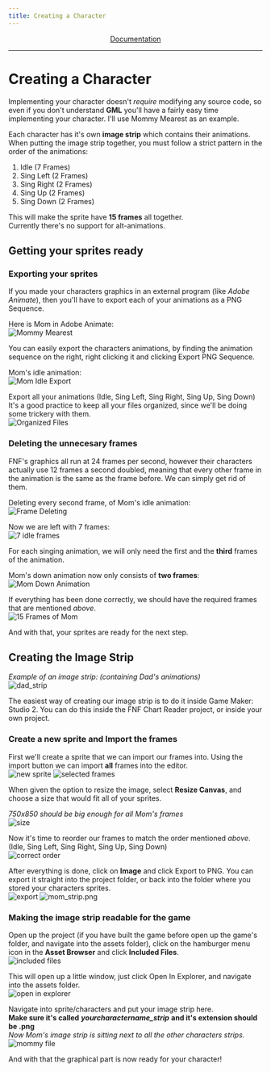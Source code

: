 ```yaml
---
title: Creating a Character
---
```


<p align="center"> 
<a href=docs>Documentation</a>
</p>

---------------------------------

# Creating a Character

Implementing your character doesn't *require* modifying any source code, so even if you don't understand **GML** you'll have a fairly easy time implementing your character.
I'll use Mommy Mearest as an example.

Each character has it's own **image strip** which contains their animations.<br>
When putting the image strip together, you must follow a strict pattern in the order of the animations:<br>
1. Idle (7 Frames)
2. Sing Left (2 Frames)
3. Sing Right (2 Frames)
4. Sing Up (2 Frames)
5. Sing Down (2 Frames)

This will make the sprite have **15 frames** all together.<br>
Currently there's no support for alt-animations.

## Getting your sprites ready

### Exporting your sprites

If you made your characters graphics in an external program (like *Adobe Animate*), then you'll have to export each of your animations as a PNG Sequence.

Here is Mom in Adobe Animate:<br>
![Mommy Mearest](https://user-images.githubusercontent.com/59181913/141492329-6137d18d-2d26-4bcb-95c3-a53f192d2471.png)

You can easily export the characters animations, by finding the animation sequence on the right, right clicking it and clicking Export PNG Sequence.

Mom's idle animation:<br>
![Mom Idle Export](https://user-images.githubusercontent.com/59181913/141492756-2894e3e7-eced-4092-923d-e104f5e8dcd8.png)

Export all your animations (Idle, Sing Left, Sing Right, Sing Up, Sing Down)<br>
It's a good practice to keep all your files organized, since we'll be doing some trickery with them.<br>
![Organized Files](https://user-images.githubusercontent.com/59181913/141493209-f125f054-46c7-45f1-bbae-fb10cd7f18fc.png)

### Deleting the unnecesary frames

FNF's graphics all run at 24 frames per second, however their characters actually use 12 frames a second doubled, meaning that every other frame in the animation is the same
as the frame before.
We can simply get rid of them.

Deleting every second frame, of Mom's idle animation:<br>
![Frame Deleting](https://user-images.githubusercontent.com/59181913/141494106-b927a0b5-5e2e-4027-b81f-68c58ef5c664.png)

Now we are left with 7 frames:<br>
![7 idle frames](https://user-images.githubusercontent.com/59181913/141494397-65f84ae5-67e2-401c-a53a-90ce9b180479.png)

For each singing animation, we will only need the first and the **third** frames of the animation.

Mom's down animation now only consists of **two frames**:<br>
![Mom Down Animation](https://user-images.githubusercontent.com/59181913/141495547-29b76602-100c-43cc-ba2a-dccfe5db2a3b.png)

If everything has been done correctly, we should have the required frames that are mentioned *above*.<br>
![15 Frames of Mom](https://user-images.githubusercontent.com/59181913/141495826-ba42d71b-990d-4185-a5f1-afaa99f38fa1.png)

And with that, your sprites are ready for the next step.

## Creating the Image Strip

*Example of an image strip: (containing Dad's animations)*<br>
![dad_strip](https://user-images.githubusercontent.com/59181913/141497333-df7addd6-a07c-4c93-ae7d-0906a7e650ec.png)

The easiest way of creating our image strip is to do it inside Game Maker: Studio 2.
You can do this inside the FNF Chart Reader project, or inside your own project.

### Create a new sprite and Import the frames

First we'll create a sprite that we can import our frames into.
Using the import button we can import **all** frames into the editor.<br>
![new sprite](https://user-images.githubusercontent.com/59181913/141497926-1af41478-d5b9-4b00-95ee-9af4eba560b5.png)
![selected frames](https://user-images.githubusercontent.com/59181913/141498077-3526fa96-076f-4c7f-aca7-747881403d94.png)

When given the option to resize the image, select **Resize Canvas**, and choose a size that would fit all of your sprites.

*750x850 should be big enough for all Mom's frames*<br>
![size](https://user-images.githubusercontent.com/59181913/141498320-ad87ce5b-13ef-430f-b7c8-527bd84556bc.png)

Now it's time to reorder our frames to match the order mentioned *above*.<br>
(Idle, Sing Left, Sing Right, Sing Up, Sing Down)<br>
![correct order](https://user-images.githubusercontent.com/59181913/141498823-4f58212f-ce2e-4a14-92d7-ae2a15131e9c.png)

After everything is done, click on **Image** and click Export to PNG. You can export it straight into the project folder, or back into the folder where you stored your characters sprites.<br>
![export](https://user-images.githubusercontent.com/59181913/141499059-80634d42-538c-4f03-8574-ee3fbc88bc1c.png)
![mom_strip.png](https://user-images.githubusercontent.com/59181913/141499356-fdfb35c0-e6b5-4d5e-a941-23c89a108ec7.png)

### Making the image strip readable for the game

Open up the project (if you have built the game before open up the game's folder, and navigate into the assets folder), click on the hamburger menu icon in the **Asset Browser**
and click **Included Files**.<br>
![included files](https://user-images.githubusercontent.com/59181913/141499982-551d41c2-08ee-42ab-a010-100b187c1f1d.png)

This will open up a little window, just click Open In Explorer, and navigate into the assets folder.<br>
![open in explorer](https://user-images.githubusercontent.com/59181913/141500084-31159229-04d7-4a9b-b8f6-9ea948c37196.png)

Navigate into sprite/characters and put your image strip here.<br>
**Make sure it's called** ***yourcharactername_strip*** **and it's extension should be .png**<br>
*Now Mom's image strip is sitting next to all the other characters strips.*<br>
![mommy file](https://user-images.githubusercontent.com/59181913/141500630-06704316-28f0-4951-9bf2-969825259424.png)

And with that the graphical part is now ready for your character!
